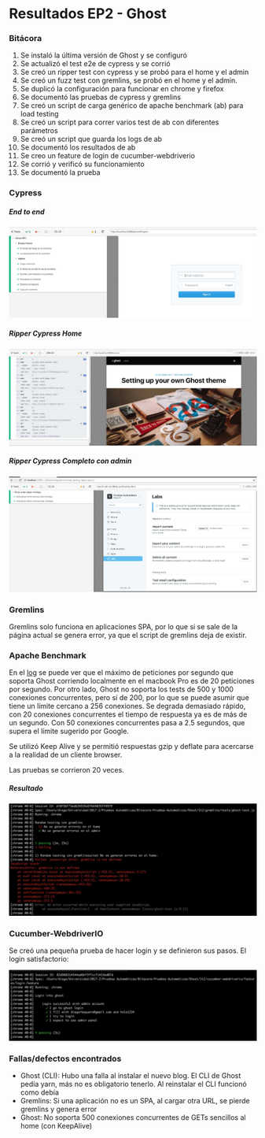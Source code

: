 # Resultados EP2 - Ghost

### Bitácora
1. Se instaló la última versión de Ghost y se configuró
1. Se actualizó el test e2e de cypress y se corrió
1. Se creó un ripper test con cypress y se probó para el home y el admin
1. Se creó un fuzz test con gremlins, se probó en el home y el admin.
1. Se duplicó la configuración para funcionar en chrome y firefox
1. Se documentó las pruebas de cypress y gremlins
1. Se creó un script de carga genérico de apache benchmark (ab) para load testing
1. Se creó un script para correr varios test de ab con diferentes parámetros
1. Se creó un script que guarda los logs de ab
1. Se documentó los resultados de ab
1. Se creo un feature de login de cucumber-webdriverio
1. Se corrió y verificó su funcionamiento
1. Se documentó la prueba

### Cypress

##### End to end
![](img/Resultado-e2e.jpg)

##### Ripper Cypress Home
![](img/Resultado-Ripper-Cypress.jpg)

##### Ripper Cypress Completo con admin
![](img/Resultado-Ripper-Completo.jpg)

### Gremlins

Gremlins solo funciona en aplicaciones SPA, por lo que si se sale de la página actual se genera error, ya que el script de gremlins deja de existir.

### Apache Benchmark

En el [log](apache-benchmark/results.log) se puede ver que el máximo de peticiones por segundo que soporta Ghost corriendo localmente en el macbook Pro es de 20 peticiones por segundo.
Por otro lado, Ghost no soporta los tests de 500 y 1000 conexiones concurrentes, pero sí de 200, por lo que se puede asumir que tiene un límite cercano a 256 conexiones.
Se degrada demasiado rápido, con 20 conexiones concurrentes el tiempo de respuesta ya es de más de un segundo. Con 50 conexiones concurrentes pasa a 2.5 segundos, que supera el límite sugerido por Google.

Se utilizó Keep Alive y se permitió respuestas gzip y deflate para acercarse a la realidad de un cliente browser.

Las pruebas se corrieron 20 veces.

##### Resultado
![](img/Gremlins.jpg)

### Cucumber-WebdriverIO

Se creó una pequeña prueba de hacer login y se definieron sus pasos. El login satisfactorio:

![](img/cucumber.jpg)

### Fallas/defectos encontrados
- Ghost (CLI): Hubo una falla al instalar el nuevo blog. El CLI de Ghost pedía yarn, más no es obligatorio tenerlo. Al reinstalar el CLI funcionó como debía
- Gremlins: Si una aplicación no es un SPA, al cargar otra URL, se pierde gremlins y genera error
- Ghost: No soporta 500 conexiones concurrentes de GETs sencillos al home (con KeepAlive)

